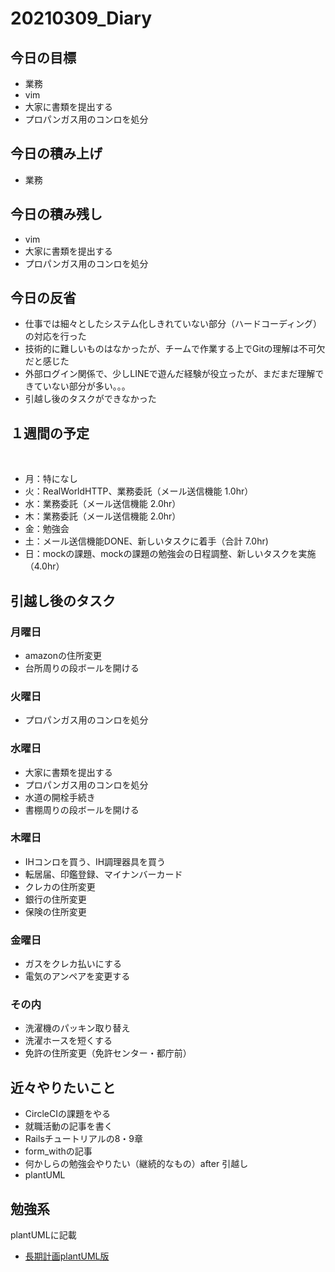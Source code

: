 # 20210309_Diary

## 今日の目標

- 業務
- vim
- 大家に書類を提出する
- プロパンガス用のコンロを処分

## 今日の積み上げ

- 業務

## 今日の積み残し

- vim
- 大家に書類を提出する
- プロパンガス用のコンロを処分

## 今日の反省

- 仕事では細々としたシステム化しきれていない部分（ハードコーディング）の対応を行った
- 技術的に難しいものはなかったが、チームで作業する上でGitの理解は不可欠だと感じた
- 外部ログイン関係で、少しLINEで遊んだ経験が役立ったが、まだまだ理解できていない部分が多い。。。
- 引越し後のタスクができなかった

## １週間の予定
​
- 月：特になし
- 火：RealWorldHTTP、業務委託（メール送信機能 1.0hr）
- 水：業務委託（メール送信機能 2.0hr）
- 木：業務委託（メール送信機能 2.0hr）
- 金：勉強会
- 土：メール送信機能DONE、新しいタスクに着手（合計 7.0hr)
- 日：mockの課題、mockの課題の勉強会の日程調整、新しいタスクを実施（4.0hr）

## 引越し後のタスク

### 月曜日

- amazonの住所変更
- 台所周りの段ボールを開ける

### 火曜日

- プロパンガス用のコンロを処分

### 水曜日

- 大家に書類を提出する
- プロパンガス用のコンロを処分
- 水道の開栓手続き
- 書棚周りの段ボールを開ける

### 木曜日

- IHコンロを買う、IH調理器具を買う
- 転居届、印鑑登録、マイナンバーカード
- クレカの住所変更
- 銀行の住所変更
- 保険の住所変更

### 金曜日

- ガスをクレカ払いにする
- 電気のアンペアを変更する

### その内

- 洗濯機のパッキン取り替え
- 洗濯ホースを短くする
- 免許の住所変更（免許センター・都庁前）

## 近々やりたいこと

- CircleCIの課題をやる
- 就職活動の記事を書く
- Railsチュートリアルの8・9章
- form_withの記事
- 何かしらの勉強会やりたい（継続的なもの）after 引越し
- plantUML

## 勉強系

plantUMLに記載

- [長期計画plantUML版](../77_Schedule/private_schedule.pu)